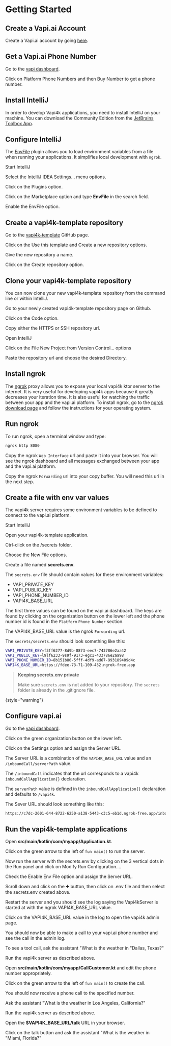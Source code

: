 # Getting Started

## Create a Vapi.ai Account

Create a Vapi.ai account by going [here](https://dashboard.vapi.ai).

## Get a Vapi.ai Phone Number

<procedure>
    <step>
        <p>Go to the <a href = "https://dashboard.vapi.ai">vapi dashboard</a>.</p>
    </step>
    <step>
        <p>Click on <shortcut>Platform</shortcut> <shortcut>Phone Numbers</shortcut> and then
            <shortcut>Buy Number</shortcut> to get a phone number.</p>
    </step>
</procedure>

## Install IntelliJ

In order to develop Vapi4k applications, you need to install IntelliJ on your machine.
You can download the Community Edition from the [JetBrains Toolbox App](https://www.jetbrains.com/toolbox-app/).

## Configure IntelliJ

The [EnvFile](https://plugins.jetbrains.com/plugin/7861-envfile) plugin allows you to load environment variables from a
file when running your applications. It simplifies
local development with `ngrok`.

<procedure title="Install the EnvFile plugin">
    <step>
        <p>Start IntelliJ</p>
    </step>
    <step>
        <p>Select the <shortcut>IntelliJ IDEA</shortcut> <shortcut>Settings...</shortcut> menu options.</p>
    </step>
    <step>
        <p>Click on the <shortcut>Plugins</shortcut> option. </p>
    </step>
    <step>
        <p>Click on the <shortcut>Marketplace</shortcut> option and type <b>EnvFile</b> in the search field. </p>
    </step>
    <step>
        <p>Enable the <shortcut>EnvFile</shortcut> option.</p>
    </step>
</procedure>

## Create a vapi4k-template repository

<procedure title="">
    <step>
        <p>Go to the <a href = "https://github.com/pambrose/vapi4k-template">vapi4k-template</a> GitHub page.</p>
    </step>
    <step>
        <p>Click on the <shortcut>Use this template</shortcut> and <shortcut>Create a new repository</shortcut> options.</p>
    </step>
    <step>
        <p>Give the new repository a name.</p>
    </step>
    <step>
        <p>Click on the <shortcut>Create repository</shortcut> option.</p>
    </step>
</procedure>

## Clone your vapi4k-template repository

You can now clone your new vapi4k-template repository from the command line or within IntelliJ.

<procedure title="Clone your new vapi4k-template repository within IntelliJ">
    <step>
        <p>Go to your newly created vapi4k-template repository page on Github.</p>
    </step>
    <step>
        <p>Click on the <shortcut>Code</shortcut> option.</p>
    </step>
    <step>
        <p>Copy either the <shortcut>HTTPS</shortcut> or <shortcut>SSH</shortcut> repository url. </p>
    </step>
    <step>
        <p>Open IntelliJ</p>
    </step>
    <step>
        <p>Click on the <shortcut>File</shortcut> <shortcut>New</shortcut> <shortcut>Project from Version Control...</shortcut> options</p>
    </step>
    <step>
        <p>Paste the repository url and choose the desired <shortcut>Directory</shortcut>.</p>
    </step>
</procedure>

## Install ngrok

The [ngrok](https://ngrok.com/) proxy allows you to expose your local vapi4k ktor server to the internet.
It is very useful for developing vapi4k apps because it greatly decreases your iteration time.
It is also useful for watching the traffic between your app and the vapi.ai platform.
To install ngrok, go to the [ngrok download page](https://ngrok.com/download) and follow the instructions for
your operating system.

## Run ngrok

To run ngrok, open a terminal window and type:

```bash
ngrok http 8080
```

Copy the ngrok `Web Interface` url and paste it into your browser. You will see the ngrok dashboard and all messages
exchanged between your app and the vapi.ai platform.

Copy the ngrok `Forwarding` url into your copy buffer. You will need this url in the next step.

## Create a file with env var values

The vapi4k server requires some environment variables to be defined to connect to the vapi.ai platform.

<procedure title="Create a secrets.env file">
    <step>
        <p>Start IntelliJ</p>
    </step>
    <step>
        <p>Open your vapi4k-template application.</p>
    </step>
    <step>
        <p>Ctrl-click on the <shortcut>/secrets</shortcut> folder.</p>
    </step>
    <step>
        <p>Choose the <shortcut>New</shortcut> <shortcut>File</shortcut> options.</p>
    </step>
    <step>
        <p>Create a file named <b>secrets.env</b>.</p>
    </step>

The `secrets.env` file should contain values for these environment variables:

* VAPI_PRIVATE_KEY
* VAPI_PUBLIC_KEY
* VAPI_PHONE_NUMBER_ID
* VAPI4K_BASE_URL

The first three values can be found on the vapi.ai dashboard.
The keys are found by clicking on the organization button on the lower left
and the phone number id is found in the `Platform` `Phone Number` section.

The VAPI4K_BASE_URL value is the ngrok `Forwarding` url.

The `secrets/secrets.env` should look something like this:

```bash
VAPI_PRIVATE_KEY=f3ff6277-8d9b-8873-eec7-743786e2aa42
VAPI_PUBLIC_KEY=l9lf6233-9s9f-9173-egc1-433786e2aa98
VAPI_PHONE_NUMBER_ID=8b151b80-5fff-4df9-ad67-993189409d4c
VAPI4K_BASE_URL=https://fdee-73-71-109-432.ngrok-free.app
```

> **Keeping secrets.env private**
>
> Make sure `secrets.env` is not added to your repository. The `secrets` folder is already in the .gitignore file.
>
>
{style="warning"}

</procedure>

## Configure vapi.ai

<procedure title="">
    <step>
        <p>Go to the <a href = "https://dashboard.vapi.ai">vapi dashboard</a>.</p>
    </step>
    <step>
        <p>Click on the green organization button on the lower left.</p>
    </step>
    <step>
        <p>Click on the <shortcut>Settings</shortcut> option and assign the <shortcut>Server URL</shortcut>.</p>
    </step>

The <shortcut>Server URL</shortcut> is a combination of the `VAPI4K_BASE_URL` value and an `/inboundCall/serverPath`
value.

The `/inboundCall` indicates that the url corresponds to a vapi4k `inboundCallApplication{}` declaration.

The `serverPath` value is defined in the `inboundCallApplication{}` declaration and
defaults to `/vapi4k`.

The <shortcut>Sever URL</shortcut> should look something like this:

```bash
https://c7dc-2601-644-8722-6250-a138-5443-c3c5-eb1d.ngrok-free.app/inboundCall/vapi4k
```
</procedure>

## Run the vapi4k-template applications

<procedure title="Run the inbound call application">
    <step>
        <p>Open <b>src/main/kotlin/com/myapp/Application.kt</b>.</p>
    </step>
    <step>
        <p>Click on the green arrow to the left of <code>fun main()</code> to run the server.</p>
    </step>
    <step>
        <p>Now run the server with the secrets.env by clicking on the 3 vertical dots in the Run
          panel and click on <shortcut>Modify Run Configuration...</shortcut>.</p>
    </step>
    <step>
        <p>Check the <shortcut>Enable Env File</shortcut> option and assign the <shortcut>Server URL</shortcut>.</p>
    </step>
    <step>
        <p>Scroll down and click on the <shortcut>➕</shortcut> button, then click on <shortcut>.env file</shortcut>
          and then select the <shortcut>secrets.env</shortcut> created above.</p>
    </step>
    <step>
        <p>Restart the server and you should see the log saying the <shortcut>Vapi4kServer is started at</shortcut>
          with the ngrok VAPI4K_BASE_URL value.</p>
    </step>
    <step>
        <p>Click on the VAPI4K_BASE_URL value in the log to open the vapi4k admin page.</p>
    </step>
    <step>
        <p>You should now be able to make a call to your vapi.ai phone number and see the call in the admin log.</p>
    </step>
    <step>
        <p>To see a tool call, ask the assistant "What is the weather in "Dallas, Texas?"</p>
    </step>
</procedure>

<procedure title="Run the outbound call application">
    <step>
        <p>Run the vapi4k server as described above.</p>
    </step>
    <step>
        <p>Open <b>src/main/kotlin/com/myapp/CallCustomer.kt</b> and edit the phone number appropriately.</p>
    </step>
    <step>
        <p>Click on the green arrow to the left of <code>fun main()</code> to create the call.</p>
    </step>
    <step>
        <p>You should now receive a phone call to the specified number.</p>
    </step>
    <step>
        <p>Ask the assistant "What is the weather in Los Angeles, California?"</p>
    </step>
</procedure>

<procedure title="Run the web application">
    <step>
        <p>Run the vapi4k server as described above.</p>
    </step>
    <step>
        <p>Open the <b>$VAPI4K_BASE_URL/talk</b> URL in your browser.</p>
    </step>
    <step>
        <p>Click on the talk button and ask the assistant "What is the weather in "Miami, Florida?"</p>
    </step>
</procedure>


